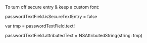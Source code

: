 To turn off secure entry & keep a custom font:

passwordTextField.isSecureTextEntry = false

var tmp = passwordTextField.text!

passwordTextField.attributedText = NSAttributedString(string: tmp)
